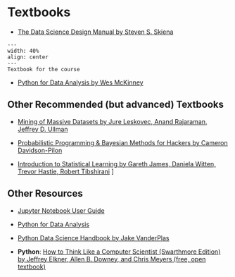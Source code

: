 
# Textbooks

* [The Data Science Design Manual by Steven S. Skiena](https://furman.bncollege.com/c/Data-Science-Design-Manual/p/MBS_2121948_used)

```{figure} ../assets/datascience_manual.jpg
---
width: 40%
align: center
---
Textbook for the course
``` 

* [Python for Data Analysis by Wes McKinney](https://wesmckinney.com/book/)

## Other Recommended (but advanced) Textbooks

* [Mining of Massive Datasets by Jure Leskovec, Anand Rajaraman, Jeffrey D. Ullman](http://www.mmds.org)

* [Probabilistic Programming & Bayesian Methods for Hackers by Cameron Davidson-Pilon](https://camdavidsonpilon.github.io/Probabilistic-Programming-and-Bayesian-Methods-for-Hackers/)

* [Introduction to Statistical Learning by Gareth James, Daniela Witten, Trevor Hastie, Robert Tibshirani](https://www.statlearning.com)
]

<!-- <li><a href="">Foundations of Statistical Natural Language Processing by Chris Manning and Hinrich Schütze</a></li> -->

## Other Resources

* [Jupyter Notebook User Guide](https://jupyter-notebook.readthedocs.io/en/stable/)

* [Python for Data Analysis](https://wesmckinney.com/book/pandas-basics.html)

* [Python Data Science Handbook by Jake VanderPlas](https://jakevdp.github.io/PythonDataScienceHandbook/)

* **Python**: [How to Think Like a Computer Scientist (Swarthmore Edition) by Jeffrey Elkner, Allen B. Downey, and Chris Meyers (free, open textbook)](https://www.cs.swarthmore.edu/courses/CS21Book/)


